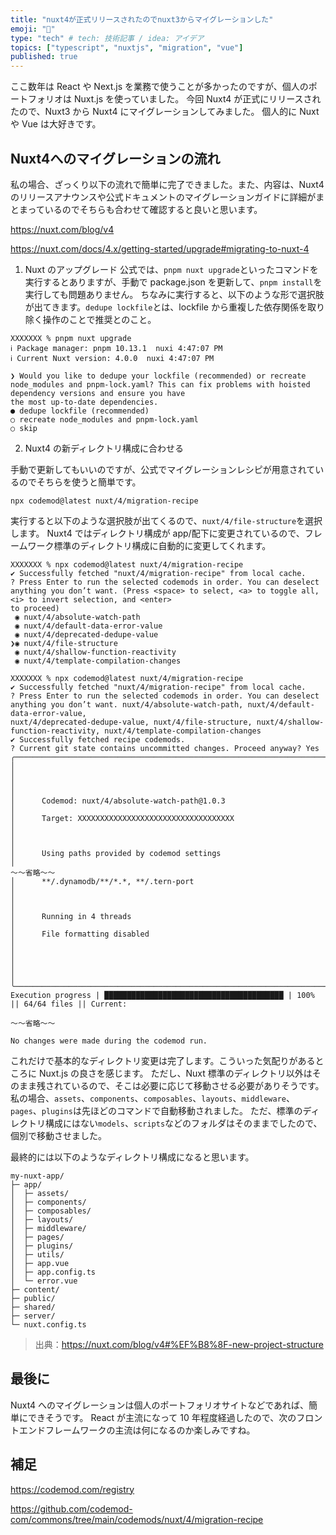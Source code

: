 ```yaml
---
title: "nuxt4が正式リリースされたのでnuxt3からマイグレーションした"
emoji: "🚀"
type: "tech" # tech: 技術記事 / idea: アイデア
topics: ["typescript", "nuxtjs", "migration", "vue"]
published: true
---
```


ここ数年は React や Next.js を業務で使うことが多かったのですが、個人のポートフォリオは Nuxt.js を使っていました。
今回 Nuxt4 が正式にリリースされたので、Nuxt3 から Nuxt4 にマイグレーションしてみました。
個人的に Nuxt や Vue は大好きです。

## Nuxt4へのマイグレーションの流れ

私の場合、ざっくり以下の流れで簡単に完了できました。また、内容は、Nuxt4 のリリースアナウンスや公式ドキュメントのマイグレーションガイドに詳細がまとまっているのでそちらも合わせて確認すると良いと思います。

https://nuxt.com/blog/v4

https://nuxt.com/docs/4.x/getting-started/upgrade#migrating-to-nuxt-4

1. Nuxt のアップグレード
公式では、`pnpm nuxt upgrade`といったコマンドを実行するとありますが、手動で package.json を更新して、`pnpm install`を実行しても問題ありません。
ちなみに実行すると、以下のような形で選択肢が出てきます。`dedupe lockfile`とは、lockfile から重複した依存関係を取り除く操作のことで推奨とのこと。

```shell
XXXXXXX % pnpm nuxt upgrade
ℹ Package manager: pnpm 10.13.1  nuxi 4:47:07 PM
ℹ Current Nuxt version: 4.0.0  nuxi 4:47:07 PM

❯ Would you like to dedupe your lockfile (recommended) or recreate node_modules and pnpm-lock.yaml? This can fix problems with hoisted dependency versions and ensure you have
the most up-to-date dependencies.
● dedupe lockfile (recommended)
○ recreate node_modules and pnpm-lock.yaml
○ skip
```

2. Nuxt4 の新ディレクトリ構成に合わせる

手動で更新してもいいのですが、公式でマイグレーションレシピが用意されているのでそちらを使うと簡単です。

```shell
npx codemod@latest nuxt/4/migration-recipe
```

実行すると以下のような選択肢が出てくるので、`nuxt/4/file-structure`を選択します。
Nuxt4 ではディレクトリ構成が app/配下に変更されているので、フレームワーク標準のディレクトリ構成に自動的に変更してくれます。

```shell
XXXXXXX % npx codemod@latest nuxt/4/migration-recipe
✔ Successfully fetched "nuxt/4/migration-recipe" from local cache.
? Press Enter to run the selected codemods in order. You can deselect anything you don’t want. (Press <space> to select, <a> to toggle all, <i> to invert selection, and <enter> 
to proceed)
 ◉ nuxt/4/absolute-watch-path
 ◉ nuxt/4/default-data-error-value
 ◉ nuxt/4/deprecated-dedupe-value
❯◉ nuxt/4/file-structure
 ◉ nuxt/4/shallow-function-reactivity
 ◉ nuxt/4/template-compilation-changes
```

```shell
XXXXXXX % npx codemod@latest nuxt/4/migration-recipe
✔ Successfully fetched "nuxt/4/migration-recipe" from local cache.
? Press Enter to run the selected codemods in order. You can deselect anything you don’t want. nuxt/4/absolute-watch-path, nuxt/4/default-data-error-value, 
nuxt/4/deprecated-dedupe-value, nuxt/4/file-structure, nuxt/4/shallow-function-reactivity, nuxt/4/template-compilation-changes
✔ Successfully fetched recipe codemods.
? Current git state contains uncommitted changes. Proceed anyway? Yes
╭───────────────────────────────────────────────────────────────────────────────────────────────────────╮
│                                                                                                       │
│                                                                                                       │
│      Codemod: nuxt/4/absolute-watch-path@1.0.3                                                        │
│      Target: XXXXXXXXXXXXXXXXXXXXXXXXXXXXXXXXXXX                                                      │
│                                                                                                       │
│      Using paths provided by codemod settings                                                         │
〜〜省略〜〜
│      **/.dynamodb/**/*.*, **/.tern-port                                                               │
│                                                                                                       │
│      Running in 4 threads                                                                             │
│      File formatting disabled                                                                         │
│                                                                                                       │
│                                                                                                       │
╰───────────────────────────────────────────────────────────────────────────────────────────────────────╯
Execution progress | ████████████████████████████████████████ | 100% || 64/64 files || Current: 

〜〜省略〜〜

No changes were made during the codemod run.
```

これだけで基本的なディレクトリ変更は完了します。こういった気配りがあるところに Nuxt.js の良さを感じます。
ただし、Nuxt 標準のディレクトリ以外はそのまま残されているので、そこは必要に応じて移動させる必要がありそうです。
私の場合、`assets`、`components`、`composables`、`layouts`、`middleware`、`pages`、`plugins`は先ほどのコマンドで自動移動されました。
ただ、標準のディレクトリ構成にはない`models`、`scripts`などのフォルダはそのままでしたので、個別で移動させました。

最終的には以下のようなディレクトリ構成になると思います。

```
my-nuxt-app/
├─ app/
│  ├─ assets/
│  ├─ components/
│  ├─ composables/
│  ├─ layouts/
│  ├─ middleware/
│  ├─ pages/
│  ├─ plugins/
│  ├─ utils/
│  ├─ app.vue
│  ├─ app.config.ts
│  └─ error.vue
├─ content/
├─ public/
├─ shared/
├─ server/
└─ nuxt.config.ts
```

> 出典：https://nuxt.com/blog/v4#%EF%B8%8F-new-project-structure

## 最後に

Nuxt4 へのマイグレーションは個人のポートフォリオサイトなどであれば、簡単にできそうです。
React が主流になって 10 年程度経過したので、次のフロントエンドフレームワークの主流は何になるのか楽しみですね。

## 補足

https://codemod.com/registry

https://github.com/codemod-com/commons/tree/main/codemods/nuxt/4/migration-recipe
